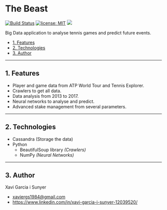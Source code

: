 The Beast
=================

[![Build Status](https://travis-ci.org/xavigs/the-beast.svg?branch=master)](https://travis-ci.org/xavigs/the-beast) [![license: MIT](https://img.shields.io/badge/License-MIT-blue.svg)](https://opensource.org/licenses/MIT) ![](https://img.shields.io/github/repo-size/xavigs/the-beast.svg?colorB=green)

Big Data application to analyse tennis games and predict future events.

* [1. Features](#block1)
* [2. Technologies](#block2)
* [3. Author](#block3)

---

<a name="block1"></a>
## 1. Features

- Player and game data from ATP World Tour and Tennis Explorer.
- Crawlers to get all data.
- Data analysis from 2013 to 2017.
- Neural networks to analyse and predict.
- Advanced stake management from several parameters.

---

<a name="block2"></a>
## 2. Technologies

- Cassandra (Storage the data)
- Python
  - BeautifulSoup library *(Crawlers)*
  - NumPy *(Neural Networks)*

---

<a name="block3"></a>
## 3. Author
Xavi Garcia i Sunyer
 - <xaviergs1984@gmail.com>
 - https://www.linkedin.com/in/xavi-garcia-i-sunyer-12039520/

